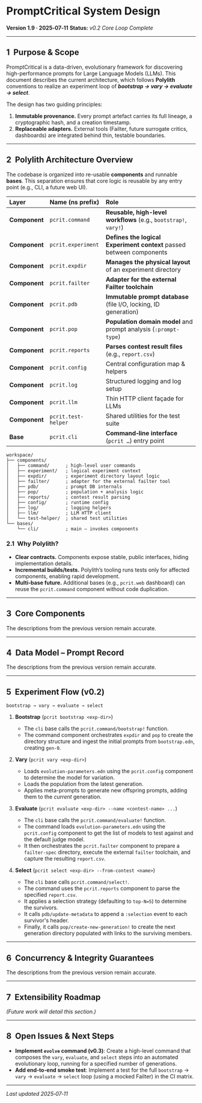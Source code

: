 # PromptCritical System Design

**Version 1.9 · 2025‑07‑11**
**Status:** *v0.2 Core Loop Complete*

---

## 1  Purpose & Scope

PromptCritical is a data-driven, evolutionary framework for discovering high-performance prompts for Large Language Models (LLMs). This document describes the current architecture, which follows **Polylith** conventions to realize an experiment loop of ***bootstrap → vary → evaluate → select***.

The design has two guiding principles:

1.  **Immutable provenance.** Every prompt artefact carries its full lineage, a cryptographic hash, and a creation timestamp.
2.  **Replaceable adapters.** External tools (Failter, future surrogate critics, dashboards) are integrated behind thin, testable boundaries.

---

## 2  Polylith Architecture Overview

The codebase is organized into re-usable **components** and runnable **bases**. This separation ensures that core logic is reusable by any entry point (e.g., CLI, a future web UI).

| Layer | Name (ns prefix) | Role |
| :--- | :--- | :--- |
| **Component** | `pcrit.command` | **Reusable, high-level workflows** (e.g., `bootstrap!`, `vary!`) |
| **Component** | `pcrit.experiment` | **Defines the logical Experiment context** passed between components |
| **Component** | `pcrit.expdir` | **Manages the physical layout** of an experiment directory |
| **Component** | `pcrit.failter` | **Adapter for the external Failter toolchain** |
| **Component** | `pcrit.pdb` | **Immutable prompt database** (file I/O, locking, ID generation) |
| **Component** | `pcrit.pop` | **Population domain model** and prompt analysis (`:prompt-type`) |
| **Component** | `pcrit.reports` | **Parses contest result files** (e.g., `report.csv`) |
| **Component** | `pcrit.config` | Central configuration map & helpers |
| **Component** | `pcrit.log` | Structured logging and log setup |
| **Component** | `pcrit.llm` | Thin HTTP client façade for LLMs |
| **Component** | `pcrit.test-helper` | Shared utilities for the test suite |
| **Base** | `pcrit.cli` | **Command‑line interface** (`pcrit …`) entry point |

```
workspace/
├── components/
│   ├── command/      ; high-level user commands
│   ├── experiment/   ; logical experiment context
│   ├── expdir/       ; experiment directory layout logic
│   ├── failter/      ; adapter for the external failter tool
│   ├── pdb/          ; prompt DB internals
│   ├── pop/          ; population + analysis logic
│   ├── reports/      ; contest result parsing
│   ├── config/       ; runtime config
│   ├── log/          ; logging helpers
│   ├── llm/          ; LLM HTTP client
│   └── test-helper/  ; shared test utilities
└── bases/
    └── cli/          ; main – invokes components
```

### 2.1  Why Polylith?

*   **Clear contracts.** Components expose stable, public interfaces, hiding implementation details.
*   **Incremental builds/tests.** Polylith’s tooling runs tests only for affected components, enabling rapid development.
*   **Multi‑base future.** Additional bases (e.g., `pcrit.web` dashboard) can reuse the `pcrit.command` component without code duplication.

---

## 3  Core Components

The descriptions from the previous version remain accurate.

---

## 4  Data Model – Prompt Record

The descriptions from the previous version remain accurate.

---

## 5  Experiment Flow (v0.2)

```
bootstrap → vary → evaluate → select
```

1.  **Bootstrap** (`pcrit bootstrap <exp-dir>`)
    *   The `cli` base calls the `pcrit.command/bootstrap!` function.
    *   The command component orchestrates `expdir` and `pop` to create the directory structure and ingest the initial prompts from `bootstrap.edn`, creating `gen-0`.

2.  **Vary** (`pcrit vary <exp-dir>`)
    *   Loads `evolution-parameters.edn` using the `pcrit.config` component to determine the model for variation.
    *   Loads the population from the latest generation.
    *   Applies meta-prompts to generate new offspring prompts, adding them to the *current* generation.

3.  **Evaluate** (`pcrit evaluate <exp-dir> --name <contest-name> ...`)
    *   The `cli` base calls the `pcrit.command/evaluate!` function.
    *   The command loads `evolution-parameters.edn` using the `pcrit.config` component to get the list of models to test against and the default judge model.
    *   It then orchestrates the `pcrit.failter` component to prepare a `failter-spec` directory, execute the external `failter` toolchain, and capture the resulting `report.csv`.

4.  **Select** (`pcrit select <exp-dir> --from-contest <name>`)
    *   The `cli` base calls `pcrit.command/select!`.
    *   The command uses the `pcrit.reports` component to parse the specified `report.csv`.
    *   It applies a selection strategy (defaulting to `top-N=5`) to determine the survivors.
    *   It calls `pdb/update-metadata` to append a `:selection` event to each survivor's header.
    *   Finally, it calls `pop/create-new-generation!` to create the next generation directory populated with links to the surviving members.

---

## 6  Concurrency & Integrity Guarantees

The descriptions from the previous version remain accurate.

---

## 7  Extensibility Roadmap

*(Future work will detail this section.)*

---

## 8  Open Issues & Next Steps

*   **Implement `evolve` command (v0.3)**: Create a high-level command that composes the `vary`, `evaluate`, and `select` steps into an automated evolutionary loop, running for a specified number of generations.
*   **Add end‑to‑end smoke test**: Implement a test for the full `bootstrap` → `vary` → `evaluate` → `select` loop (using a mocked Failter) in the CI matrix.

---

*Last updated 2025‑07‑11*
